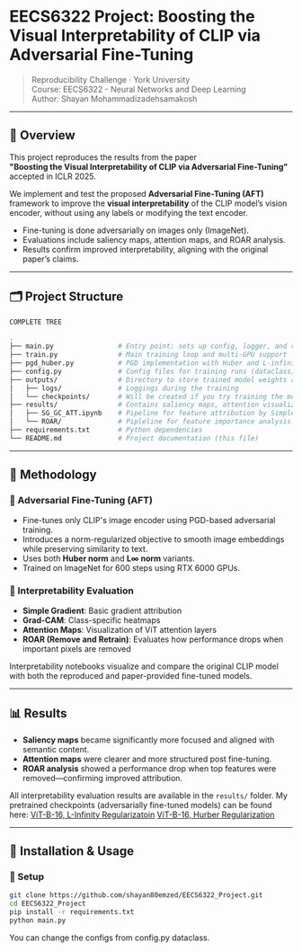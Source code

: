 # EECS6322 Project: Boosting the Visual Interpretability of CLIP via Adversarial Fine-Tuning

> Reproducibility Challenge · York University  
> Course: EECS6322 - Neural Networks and Deep Learning  
> Author: Shayan Mohammadizadehsamakosh

---

## 📌 Overview

This project reproduces the results from the paper  
**"Boosting the Visual Interpretability of CLIP via Adversarial Fine-Tuning"** accepted in ICLR 2025. 

We implement and test the proposed **Adversarial Fine-Tuning (AFT)** framework to improve the **visual interpretability** of the CLIP model’s vision encoder, without using any labels or modifying the text encoder.

- Fine-tuning is done adversarially on images only (ImageNet).
- Evaluations include saliency maps, attention maps, and ROAR analysis.
- Results confirm improved interpretability, aligning with the original paper’s claims.

---

## 🗂️ Project Structure

```bash
COMPLETE TREE

.
├── main.py                # Entry point: sets up config, logger, and runs training
├── train.py               # Main training loop and multi-GPU support
├── pgd_huber.py           # PGD implementation with Huber and L-infinity norms
├── config.py              # Config files for training runs (dataclass)
├── outputs/               # Directory to store trained model weights and loggings
│   ├── logs/              # Loggings during the training
│   └── checkpoints/       # Will be created if you try training the model (not included because the .pt files are huge!)
├── results/               # Contains saliency maps, attention visualizations, ROAR outputs
│   ├── SG_GC_ATT.ipynb    # Pipeline for feature attribution by Simple Gradient and GradCAM, plus visualization of attention maps of ViT
│   └── ROAR/              # Pipleline for feature importance analysis
├── requirements.txt       # Python dependencies
└── README.md              # Project documentation (this file)


```


---

## 🚀 Methodology

### 🔧 Adversarial Fine-Tuning (AFT)

- Fine-tunes only CLIP's image encoder using PGD-based adversarial training.
- Introduces a norm-regularized objective to smooth image embeddings while preserving similarity to text.
- Uses both **Huber norm** and **L∞ norm** variants.
- Trained on ImageNet for 600 steps using RTX 6000 GPUs.

### 🧪 Interpretability Evaluation

- **Simple Gradient**: Basic gradient attribution
- **Grad-CAM**: Class-specific heatmaps
- **Attention Maps**: Visualization of ViT attention layers
- **ROAR (Remove and Retrain)**: Evaluates how performance drops when important pixels are removed

Interpretability notebooks visualize and compare the original CLIP model with both the reproduced and paper-provided fine-tuned models.

---

## 📊 Results

- **Saliency maps** became significantly more focused and aligned with semantic content.
- **Attention maps** were clearer and more structured post fine-tuning.
- **ROAR analysis** showed a performance drop when top features were removed—confirming improved attribution.

All interpretability evaluation results are available in the `results/` folder.
My pretrained checkpoints (adversarially fine-tuned models) can be found here:
[ViT-B-16, L-Infinity Regularizatoin](https://drive.google.com/file/d/1RwSsiPZCJAxUwpyof3_Kqh9weafR9STI/view?usp=sharing)
[ViT-B-16, Hurber Regularization](https://drive.google.com/file/d/1jya6xPalov3jAS9FafsuA6kKKM5qY4Db/view?usp=sharing)

---

## 💾 Installation & Usage

### 🔨 Setup

```bash
git clone https://github.com/shayan80emzed/EECS6322_Project.git
cd EECS6322_Project
pip install -r requirements.txt
python main.py
```
You can change the configs from config.py dataclass.
